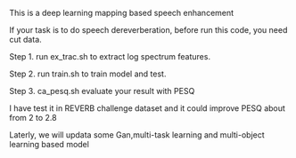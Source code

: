 This is a deep learning mapping based speech enhancement

If your task is to do speech dereverberation, before run this code, you need cut data. 

Step 1. run ex_trac.sh to extract log spectrum features.

Step 2. run train.sh to train model and test.

Step 3. ca_pesq.sh evaluate your result with PESQ

I have test it in REVERB challenge dataset and it could improve PESQ about from 2 to 2.8

Laterly, we will updata some Gan,multi-task learning and multi-object learning based model
